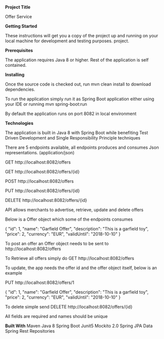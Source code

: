 **Project Title**

Offer Service

**Getting Started**

These instructions will get you a copy of the project up and running on your local machine for development and testing purposes. 
project.


**Prerequisites**

The application requires Java 8 or higher. Rest of the application is self contained. 

**Installing**

Once the source code is checked out, run mvn clean install to download dependencies. 

To run the application simply run it as Spring Boot application either using your IDE or running mvn spring-boot:run

By default the application runs on port 8082 in local environment

**Technologies**

The application is built in Java 8 with Spring Boot while benefiting Test Driven Development and Single Responsibility Principle techniques

There are 5 endpoints available, all endpoints produces and consumes Json representations. (application/json) 

GET http://localhost:8082/offers

GET http://localhost:8082/offers/{id}

POST http://localhost:8082/offers

PUT http://localhost:8082/offers/{id}

DELETE http://localhost:8082/offers/{id}

API allows merchants to advertise, retrieve, update and delete offers

Below is a Offer object which some of the endpoints consumes

{
  "id": 1,
  "name": "Garfield Offer",
  "description": "This is a garfield toy",
  "price": 2,
  "currency": "EUR",
  "validUntil": "2018-10-10"
}

To post an offer an Offer object needs to be sent to http://localhost:8082/offers

To Retrieve all offers simply do GET http://localhost:8082/offers

To update, the app needs the offer id and the offer object itself, below is an example

PUT http://localhost:8082/offers/1

{
  "id": 1,
  "name": "Garfield Offer",
  "description": "This is a garfield toy",
  "price": 2,
  "currency": "EUR",
  "validUntil": "2018-10-10"
}

To delete simple send 
DELETE http://localhost:8082/offers/{id}

All fields are required and names should be unique

**Built With**
Maven 
Java 8
Spring Boot
Junit5
Mockito 2.0
Spring JPA Data
Spring Rest Repositories
